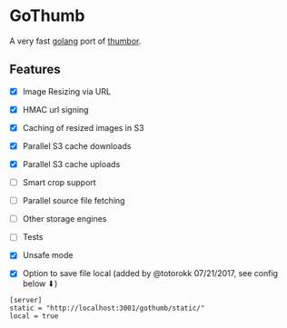 # GoThumb

A very fast [golang](http://golang.org/) port of [thumbor](https://github.com/thumbor/thumbor).

## Features

- [x] Image Resizing via URL
- [x] HMAC url signing
- [x] Caching of resized images in S3
- [x] Parallel S3 cache downloads
- [x] Parallel S3 cache uploads
- [ ] Smart crop support
- [ ] Parallel source file fetching
- [ ] Other storage engines
- [ ] Tests
- [x] Unsafe mode


- [x] Option to save file local (added by @totorokk 07/21/2017, see config below &#11015;)
```
[server]
static = "http://localhost:3001/gothumb/static/"
local = true
```
